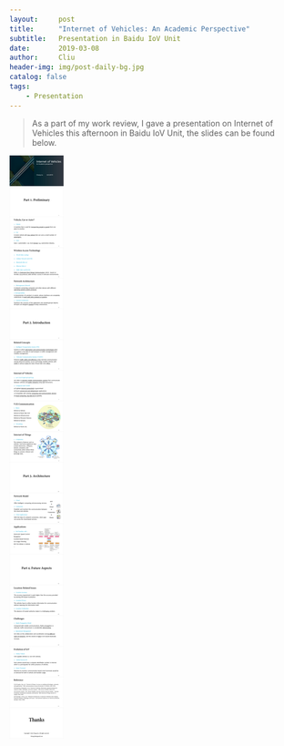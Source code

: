 ```yaml
---
layout:     post
title:      "Internet of Vehicles: An Academic Perspective"
subtitle:   Presentation in Baidu IoV Unit
date:       2019-03-08
author:     Cliu
header-img: img/post-daily-bg.jpg
catalog: false
tags:
    - Presentation
---
```


>As a part of my work review, I gave a presentation on Internet of Vehicles this afternoon in Baidu IoV Unit, the slides can be found below.

<!--style type="text/css">img {border: solid 0.8px #b8b8b8}</style-->

![](/img/presentation-liu.jpg)